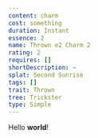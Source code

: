 ```yaml
---
content: charm
cost: something
duration: Instant
essence: 2
name: Thrown e2 Charm 2
rating: 2
requires: []
shortDescription: ~
splat: Second Sunrise
tags: []
trait: Thrown
tree: Trickster
type: Simple
---
```


Hello **world**!
